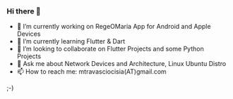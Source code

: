 ### Hi there 👋

- 🔭 I’m currently working on RegeOMaria App for Android and Apple Devices
- 🌱 I’m currently learning Flutter & Dart
- 👯 I’m looking to collaborate on Flutter Projects and some Python Projects
- 💬 Ask me about Network Devices and Architecture, Linux Ubuntu Distro
- 📫 How to reach me: mtravasciocisia(AT)gmail.com

;-)


<!--
**mtravascio/mtravascio** is a ✨ _special_ ✨ repository because its `README.md` (this file) appears on your GitHub profile.

Here are some ideas to get you started:

- 🔭 I’m currently working on RegeOMaria App for Android and Apple Devices
- 🌱 I’m currently learning Flutter & Dart, Python
- 👯 I’m looking to collaborate on Flutter Project and some Network Python Project 
- 🤔 I’m looking for help with ...Youtube plugin in Flutter
- 💬 Ask me about ...Network Architecture, Linux Ubuntu Distro.
- 📫 How to reach me:
- 😄 Pronouns: ...
- ⚡ Fun fact: ...
-->
